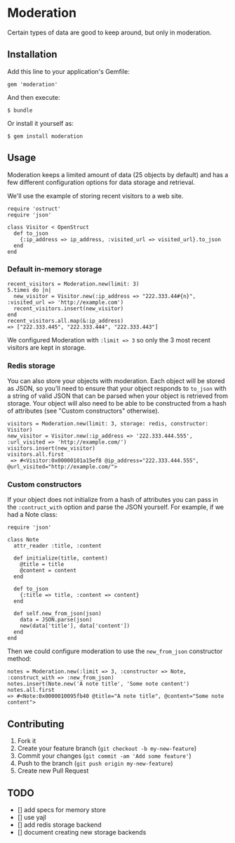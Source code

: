 # Moderation

Certain types of data are good to keep around, but only in moderation.

## Installation

Add this line to your application's Gemfile:

    gem 'moderation'

And then execute:

    $ bundle

Or install it yourself as:

    $ gem install moderation

## Usage

Moderation keeps a limited amount of data (25 objects by default) and has a few different configuration options for data storage and retrieval.

We'll use the example of storing recent visitors to a web site.

    require 'ostruct'
    require 'json'

    class Visitor < OpenStruct
      def to_json
        {:ip_address => ip_address, :visited_url => visited_url}.to_json
      end
    end

### Default in-memory storage

    recent_visitors = Moderation.new(limit: 3)
    5.times do |n|
      new_visitor = Visitor.new(:ip_address => "222.333.44#{n}", :visited_url => 'http://example.com')
      recent_visitors.insert(new_visitor)
    end
    recent_visitors.all.map(&:ip_address)
    => ["222.333.445", "222.333.444", "222.333.443"]

We configured Moderation with `:limit => 3` so only the 3 most recent visitors are kept in storage.

### Redis storage

You can also store your objects with moderation. Each object will be stored as JSON, so you'll need to ensure that your object responds to `to_json` with a string of valid JSON that can be parsed when your object is retrieved from storage. Your object will also need to be able to be constructed from a hash of attributes (see "Custom constructors" otherwise).

    visitors = Moderation.new(limit: 3, storage: redis, constructor: Visitor)
    new_visitor = Visitor.new(:ip_address => '222.333.444.555', :url_visited => 'http://example.com/')
    visitors.insert(new_visitor)
    visitors.all.first
     => #<Visitor:0x00000101a15ef8 @ip_address="222.333.444.555", @url_visited="http://example.com/"> 

### Custom constructors

If your object does not initialize from a hash of attributes you can pass in the `:contruct_with` option and parse the JSON yourself. For example, if we had a Note class:

    require 'json'

    class Note
      attr_reader :title, :content

      def initialize(title, content)
        @title = title
        @content = content
      end

      def to_json
        {:title => title, :content => content}
      end

      def self.new_from_json(json)
        data = JSON.parse(json)
        new(data['title'], data['content'])
      end
    end

Then we could configure moderation to use the `new_from_json` constructor method:

    notes = Moderation.new(:limit => 3, :constructor => Note, :construct_with => :new_from_json)
    notes.insert(Note.new('A note title', 'Some note content')
    notes.all.first
    => #<Note:0x0000010095fb40 @title="A note title", @content="Some note content"> 

## Contributing

1. Fork it
2. Create your feature branch (`git checkout -b my-new-feature`)
3. Commit your changes (`git commit -am 'Add some feature'`)
4. Push to the branch (`git push origin my-new-feature`)
5. Create new Pull Request

## TODO

- [] add specs for memory store
- [] use yajl
- [] add redis storage backend
- [] document creating new storage backends

